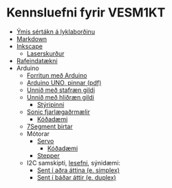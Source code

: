 # Kennsluefni fyrir VESM1KT

- [Ýmis sértákn á lyklaborðinu](./lyklabordid.md)
- [Markdown](./markdown.md)
- [Inkscape](./inkscape.md)
    - [Laserskurður](./laserskurdur.md)
- [Rafeindatækni](./rafeindataekni.md)
- Arduino
    - [Forritun með Arduino](https://www.arduino.cc/reference/en/)
    - [Arduino UNO, pinnar (pdf)](https://content.arduino.cc/assets/Pinout-UNOrev3_latest.pdf)
    - [Unnið með stafræn gildi](https://github.com/VESM2VT/Efni/blob/main/Kennsluefni/Digital.md)
    - [Unnið með hliðræn gildi](./analog.md)
        - [Stýripinni](https://github.com/VESM2VT/Efni/blob/main/Kodi/styripinni.ino)
    - [Sonic fjarlægaðrmælir](https://lastminuteengineers.com/arduino-sr04-ultrasonic-sensor-tutorial/)
        - [Kóðadæmi](../Efni/sonic.ino)
    - [7Segment birtar](https://www.circuitbasics.com/arduino-7-segment-display-tutorial/)
    - Mótorar
        - [Servo](https://lastminuteengineers.com/servo-motor-arduino-tutorial/)
            - [Kóðadæmi](../Efni/servo.ino)
        - [Stepper](https://dronebotworkshop.com/stepper-motors-with-arduino/)
    - I2C samskipti, [lesefni](https://www.circuitbasics.com/basics-of-the-i2c-communication-protocol/), sýnidæmi:
        - [Sent í aðra áttina (e. simplex)](https://www.tinkercad.com/things/5QFS5KH0IKM-i2c-grunnur/editel?sharecode=YBLlBLkuZ3aDAWfSS4n8F7S1QZJSJy1_e-eriwSiH34)
        - [Sent í báðar áttir (e. duplex)](https://www.tinkercad.com/things/6Nn7zKoGoSm-i2c-framhald/editel?sharecode=jecvNor3hdTVBs-iFi06s4Al8gpKAyWg4fAccn3bIfs)
